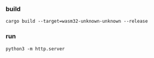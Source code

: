 ### build
```
cargo build --target=wasm32-unknown-unknown --release
```
### run
```
python3 -m http.server
```